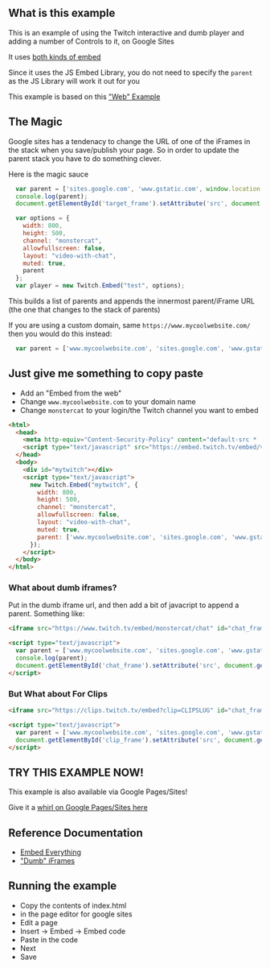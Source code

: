 ## What is this example

This is an example of using the Twitch interactive and dumb player and adding a number of Controls to it, on Google Sites

It uses [both kinds of embed](https://dev.twitch.tv/docs/embed/)

Since it uses the JS Embed Library, you do not need to specify the `parent` as the JS Library will work it out for you

This example is based on this ["Web" Example](https://github.com/BarryCarlyon/twitch_misc/tree/master/player/html)

## The Magic

Google sites has a tendenacy to change the URL of one of the iFrames in the stack when you save/publish your page.
So in order to update the parent stack you have to do something clever.

Here is the magic sauce

```javascript
  var parent = ['sites.google.com', 'www.gstatic.com', window.location.host];
  console.log(parent);
  document.getElementById('target_frame').setAttribute('src', document.getElementById('target_frame').getAttribute('src') + '&parent=' + parent.join('&parent='));

  var options = {
    width: 800,
    height: 500,
    channel: "monstercat",
    allowfullscreen: false,
    layout: "video-with-chat",
    muted: true,
    parent
  };
  var player = new Twitch.Embed("test", options);
```

This builds a list of parents and appends the innermost parent/iFrame URL (the one that changes to the stack of parents)

If you are using a custom domain, same `https://www.mycoolwebsite.com/` then you would do this instead:

```javascript
  var parent = ['www.mycoolwebsite.com', 'sites.google.com', 'www.gstatic.com', window.location.host];
```

## Just give me something to copy paste

- Add an "Embed from the web"
- Change `www.mycoolwebsite.com` to your domain name
- Change `monstercat` to your login/the Twitch channel you want to embed

```html
<html>
  <head>
    <meta http-equiv="Content-Security-Policy" content="default-src * 'unsafe-inline'">
    <script type="text/javascript" src="https://embed.twitch.tv/embed/v1.js"></script>
  </head>
  <body>
    <div id="mytwitch"></div>
    <script type="text/javascript">
      new Twitch.Embed("mytwitch", {
        width: 800,
        height: 500,
        channel: "monstercat",
        allowfullscreen: false,
        layout: "video-with-chat",
        muted: true,
        parent: ['www.mycoolwebsite.com', 'sites.google.com', 'www.gstatic.com', window.location.host]
      });
    </script>
  </body>
</html>
```

### What about dumb iframes?

Put in the dumb iframe url, and then add a bit of javacript to append a parent.
Something like:

```html
<iframe src="https://www.twitch.tv/embed/monstercat/chat" id="chat_frame" style="width: 800px; height: 400px;"></iframe>

<script type="text/javascript">
  var parent = ['www.mycoolwebsite.com', 'sites.google.com', 'www.gstatic.com', window.location.host];
  console.log(parent);
  document.getElementById('chat_frame').setAttribute('src', document.getElementById('chat_frame').getAttribute('src') + '?parent=' + parent.join('&parent='));
</script>
```

### But What about For Clips

```html
<iframe src="https://clips.twitch.tv/embed?clip=CLIPSLUG" id="chat_frame" style="width: 800px; height: 400px;"></iframe>

<script type="text/javascript">
  var parent = ['www.mycoolwebsite.com', 'sites.google.com', 'www.gstatic.com', window.location.host];
  document.getElementById('clip_frame').setAttribute('src', document.getElementById('clip_frame').getAttribute('src') + '&parent=' + parent.join('&parent='));
</script>
```


## TRY THIS EXAMPLE NOW!

This example is also available via Google Pages/Sites!

Give it a [whirl on Google Pages/Sites here](https://sites.google.com/view/barry-twitch-embed-test/home)

## Reference Documentation

- [Embed Everything](https://dev.twitch.tv/docs/embed/everything)
- ["Dumb" iFrames](https://dev.twitch.tv/docs/embed/video-and-clips)

## Running the example

- Copy the contents of index.html
- in the page editor for google sites
- Edit a page
- Insert -> Embed -> Embed code
- Paste in the code
- Next
- Save
